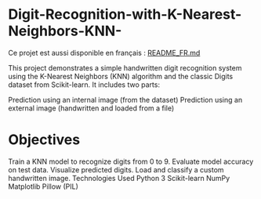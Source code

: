 # Digit-Recognition-with-K-Nearest-Neighbors-KNN-
Ce projet est aussi disponible en français : [README_FR.md](README_FR.md)

This project demonstrates a simple handwritten digit recognition system using the K-Nearest Neighbors (KNN) algorithm and the classic Digits dataset from Scikit-learn. It includes two parts:

Prediction using an internal image (from the dataset)
Prediction using an external image (handwritten and loaded from a file)
# Objectives
Train a KNN model to recognize digits from 0 to 9.
Evaluate model accuracy on test data.
Visualize predicted digits.
Load and classify a custom handwritten image.
Technologies Used
Python 3
Scikit-learn
NumPy
Matplotlib
Pillow (PIL)

